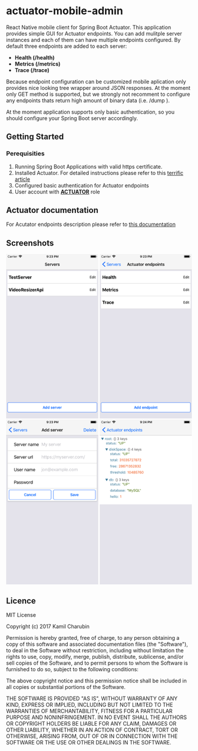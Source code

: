 # actuator-mobile-admin
React Native mobile client for Spring Boot Actuator.
This application provides simple GUI for Actuator endpoints.
You can add mulitple server instances and each of them can have multiple endpoints configured.
By default three endpoints are added to each server: 
- **Health (/health)**
- **Metrics (/metrics)**
- **Trace (/trace)**

Because endpoint configuration can be customized mobile aplication only provides nice looking tree wrapper around JSON responses.
At the moment only GET method is supported, but we strongly not recomment to configure any endpoints thats return high amount of binary data (i.e. /dump ).

At the moment application supports only basic authentication, so you should configure your Spring Boot server accordingly.

## Getting Started
### Perequisities
1. Running Spring Boot Applications with valid https certificate.
2. Installed Actuator. For detailed instructions please refer to this [terrific article](http://www.baeldung.com/spring-boot-actuators)
3. Configured basic authentication for Actuator endpoints
4. User account with [**ACTUATOR**](https://docs.spring.io/spring-boot/docs/current/reference/htmlsingle/#boot-features-security-actuator) role
## Actuator documentation
For Acutator endpoints description please refer to [this documentation](https://docs.spring.io/spring-boot/docs/current/reference/html/production-ready-endpoints.html)
## Screenshots
<img src="/screenshots/actuator-serverlist.png?raw=true" width="250"/> 
<img src="/screenshots/actuator-endpointlist.png?raw=true" width="250"/>
<img src="/screenshots/actuator-addserver.png?raw=true" width="250"/> 
<img src="/screenshots/actuator-health.png?raw=true" width="250"/> 

## Licence

MIT License

Copyright (c) 2017 Kamil Charubin

Permission is hereby granted, free of charge, to any person obtaining a copy
of this software and associated documentation files (the "Software"), to deal
in the Software without restriction, including without limitation the rights
to use, copy, modify, merge, publish, distribute, sublicense, and/or sell
copies of the Software, and to permit persons to whom the Software is
furnished to do so, subject to the following conditions:

The above copyright notice and this permission notice shall be included in all
copies or substantial portions of the Software.

THE SOFTWARE IS PROVIDED "AS IS", WITHOUT WARRANTY OF ANY KIND, EXPRESS OR
IMPLIED, INCLUDING BUT NOT LIMITED TO THE WARRANTIES OF MERCHANTABILITY,
FITNESS FOR A PARTICULAR PURPOSE AND NONINFRINGEMENT. IN NO EVENT SHALL THE
AUTHORS OR COPYRIGHT HOLDERS BE LIABLE FOR ANY CLAIM, DAMAGES OR OTHER
LIABILITY, WHETHER IN AN ACTION OF CONTRACT, TORT OR OTHERWISE, ARISING FROM,
OUT OF OR IN CONNECTION WITH THE SOFTWARE OR THE USE OR OTHER DEALINGS IN THE
SOFTWARE.